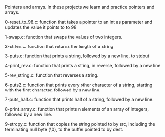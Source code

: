 Pointers and arrays. In these projects we learn and practice pointers and arrays.

0-reset_to_98.c: function that takes a pointer to an int as parameter and
updates the value it points to to 98

1-swap.c: function that swaps the values of two integers.

2-strlen.c: function that returns the length of a string

3-puts.c: function that prints a string, followed by a new line, to stdout

4-print_rev.c: function that prints a string, in reverse, followed by a new line

5-rev_string.c: function that reverses a string.

6-puts2.c: function that prints every other character of a string, starting
with the first character, followed by a new line.

7-puts_half.c: function that prints half of a string, followed by a new line.

8-print_array.c: function that prints n elements of an array of integers,
followed by a new line.

9-strcpy.c: function that copies the string pointed to by src, including the
terminating null byte (\0), to the buffer pointed to by dest.